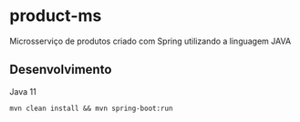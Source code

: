 # product-ms
Microsserviço de produtos criado com Spring utilizando a linguagem JAVA

<h2>Desenvolvimento</h2>
Java 11

```shell
mvn clean install && mvn spring-boot:run
```  
